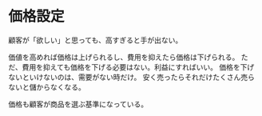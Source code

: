 # 価格設定

顧客が「欲しい」と思っても、高すぎると手が出ない。

価値を高めれば価格は上げられるし、費用を抑えたら価格は下げられる。
ただ、費用を抑えても価格を下げる必要はない。利益にすればいい。
価格を下げないといけないのは、需要がない時だけ。
安く売ったらそれだけたくさん売らないと儲からなくなる。

価格も顧客が商品を選ぶ基準になっている。
